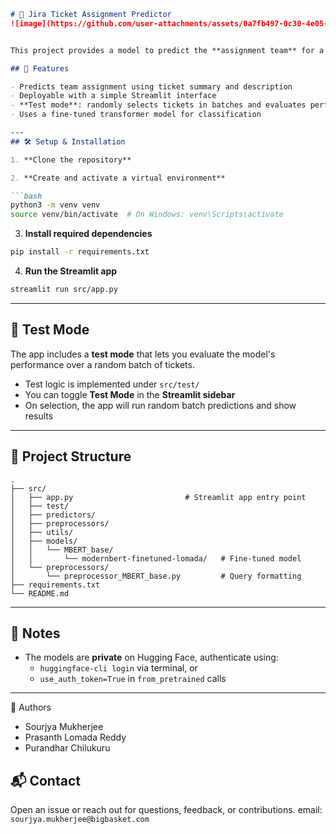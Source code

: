 ```markdown
# 🔮 Jira Ticket Assignment Predictor
![image](https://github.com/user-attachments/assets/0a7fb497-0c30-4e05-a3d3-7a89b7a9b806)


This project provides a model to predict the **assignment team** for a Jira ticket based on its **summary** and **description**. It supports both interactive predictions and batch evaluations via a test mode.

## 🚀 Features

- Predicts team assignment using ticket summary and description
- Deployable with a simple Streamlit interface
- **Test mode**: randomly selects tickets in batches and evaluates performance
- Uses a fine-tuned transformer model for classification

---
## 🛠️ Setup & Installation

1. **Clone the repository**

2. **Create and activate a virtual environment**

```bash
python3 -m venv venv
source venv/bin/activate  # On Windows: venv\Scripts\activate
```

3. **Install required dependencies**

```bash
pip install -r requirements.txt
```

4. **Run the Streamlit app**

```bash
streamlit run src/app.py
```

---

## 🧪 Test Mode

The app includes a **test mode** that lets you evaluate the model's performance over a random batch of tickets.

- Test logic is implemented under `src/test/`
- You can toggle **Test Mode** in the **Streamlit sidebar**
- On selection, the app will run random batch predictions and show results

---

## 📁 Project Structure

```
.
├── src/
│   ├── app.py                         # Streamlit app entry point
│   ├── test/
│   ├── predictors/ 
│   ├── preprocessors/ 
│   ├── utils/                       
│   ├── models/
│   │   └── MBERT_base/
│   │       └── modernbert-finetuned-lomada/   # Fine-tuned model
│   └── preprocessors/
│       └── preprocessor_MBERT_base.py         # Query formatting
├── requirements.txt
└── README.md
```

---

## 🔐 Notes

- The models are **private** on Hugging Face, authenticate using:
  - `huggingface-cli login` via terminal, or
  - `use_auth_token=True` in `from_pretrained` calls

---
👥 Authors
- Sourjya Mukherjee
- Prasanth Lomada Reddy
- Purandhar Chilukuru

## 📬 Contact

Open an issue or reach out for questions, feedback, or contributions.
email: `sourjya.mukherjee@bigbasket.com`

```

